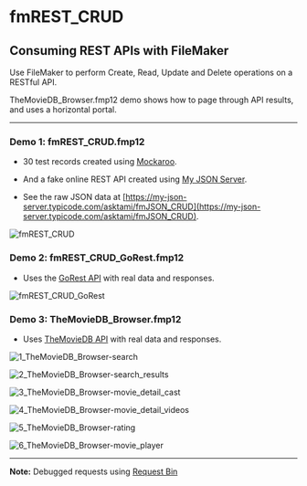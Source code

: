 # fmREST_CRUD

## Consuming REST APIs with FileMaker

Use FileMaker to perform Create, Read, Update and Delete operations on a RESTful API.

TheMovieDB_Browser.fmp12 demo shows how to page through API results, and uses a horizontal portal.

---

### Demo 1: **fmREST_CRUD.fmp12**

- 30 test records created using [Mockaroo](https://mockaroo.com/).

- And a fake online REST API created using [My JSON Server](https://my-json-server.typicode.com/).

- See the raw JSON data at [https://my-json-server.typicode.com/asktami/fmJSON_CRUD](https://my-json-server.typicode.com/asktami/fmJSON_CRUD).

![fmREST_CRUD](https://github.com/asktami/fmREST_CRUD/blob/main/Screenshots/fmREST_CRUD.png)

### Demo 2: **fmREST_CRUD_GoRest.fmp12**

- Uses the [GoRest API](https://gorest.co.in/) with real data and responses.

![fmREST_CRUD_GoRest](https://github.com/asktami/fmREST_CRUD/blob/main/Screenshots/fmREST_CRUD_GoRest.png)

### Demo 3: **TheMovieDB_Browser.fmp12**

- Uses [TheMovieDB API](https://www.themoviedb.org/) with real data and responses.

![1_TheMovieDB_Browser-search](https://github.com/asktami/fmREST_CRUD/blob/main/Screenshots/1_TheMovieDB_Browser-search.png)

![2_TheMovieDB_Browser-search_results](https://github.com/asktami/fmREST_CRUD/blob/main/Screenshots/2_TheMovieDB_Browser-search_results.png)

![3_TheMovieDB_Browser-movie_detail_cast](https://github.com/asktami/fmREST_CRUD/blob/main/Screenshots/3_TheMovieDB_Browser-movie_detail_cast.png)

![4_TheMovieDB_Browser-movie_detail_videos](https://github.com/asktami/fmREST_CRUD/blob/main/Screenshots/4_TheMovieDB_Browser-movie_detail_videos.png)

![5_TheMovieDB_Browser-rating](https://github.com/asktami/fmREST_CRUD/blob/main/Screenshots/5_TheMovieDB_Browser-rating.png)

![6_TheMovieDB_Browser-movie_player](https://github.com/asktami/fmREST_CRUD/blob/main/Screenshots/6_TheMovieDB_Browser-movie_player.png)

---

**Note:** Debugged requests using [Request Bin](https://requestbin.com/)
